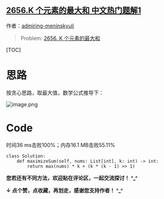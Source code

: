 ## [2656.K 个元素的最大和 中文热门题解1](https://leetcode.cn/problems/maximum-sum-with-exactly-k-elements/solutions/100000/tan-xin-qu-zui-da-zhi-pythonyi-xing-100-lhbsd)

作者：[admiring-meninskyuli](https://leetcode.cn/u/admiring-meninskyuli)

> Problem: [2656. K 个元素的最大和](https://leetcode.cn/problems/maximum-sum-with-exactly-k-elements/description/)

[TOC]

# 思路

按贪心思路，取最大值，数学公式推导下：

![image.png](https://pic.leetcode.cn/1682960716-lGMlqz-image.png)

# Code

时间36 ms击败100%；内存16.1 MB击败55.11%

```Python3 []
class Solution:
    def maximizeSum(self, nums: List[int], k: int) -> int:
        return max(nums) * k + (k * (k - 1) >> 1)
```

**您若还有不同方法，欢迎贴在评论区，一起交流探讨！ ^_^**

**↓ 点个赞，点收藏，再划走，感谢您支持作者！ ^_^**